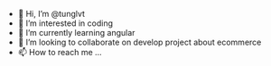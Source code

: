 - 👋 Hi, I’m @tunglvt
- 👀 I’m interested in coding
- 🌱 I’m currently learning angular
- 💞️ I’m looking to collaborate on develop project about ecommerce
- 📫 How to reach me ...

<!---
tunglvt/tunglvt is a ✨ special ✨ repository because its `README.md` (this file) appears on your GitHub profile.
You can click the Preview link to take a look at your changes.
--->
